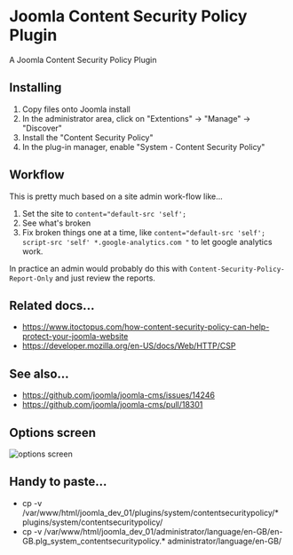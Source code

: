 # Joomla Content Security Policy Plugin
A Joomla Content Security Policy Plugin

## Installing
1. Copy files onto Joomla install
2. In the administrator area, click on "Extentions" -> "Manage" -> "Discover"
3. Install the "Content Security Policy"
4. In the plug-in manager, enable "System - Content Security Policy"

## Workflow
This is pretty much based on a site admin work-flow like...
1. Set the site to `content="default-src 'self'; `
2. See what's broken
3. Fix broken things one at a time, like  `content="default-src 'self'; script-src 'self' *.google-analytics.com "`  to let google analytics work.

In practice an admin would probably do this with `Content-Security-Policy-Report-Only` and just review the reports.

## Related docs...
* https://www.itoctopus.com/how-content-security-policy-can-help-protect-your-joomla-website
* https://developer.mozilla.org/en-US/docs/Web/HTTP/CSP

## See also...
* https://github.com/joomla/joomla-cms/issues/14246
* https://github.com/joomla/joomla-cms/pull/18301

## Options screen
![options screen](http://ssofb.co.uk/images/Plugins_System_-_CSP_-_joomla_dev_01_-_Administration_-_2017-11-06_23.27.54.png "Options Screen")

## Handy to paste...
* cp -v /var/www/html/joomla_dev_01/plugins/system/contentsecuritypolicy/* plugins/system/contentsecuritypolicy/
* cp -v /var/www/html/joomla_dev_01/administrator/language/en-GB/en-GB.plg_system_contentsecuritypolicy.*  administrator/language/en-GB/



